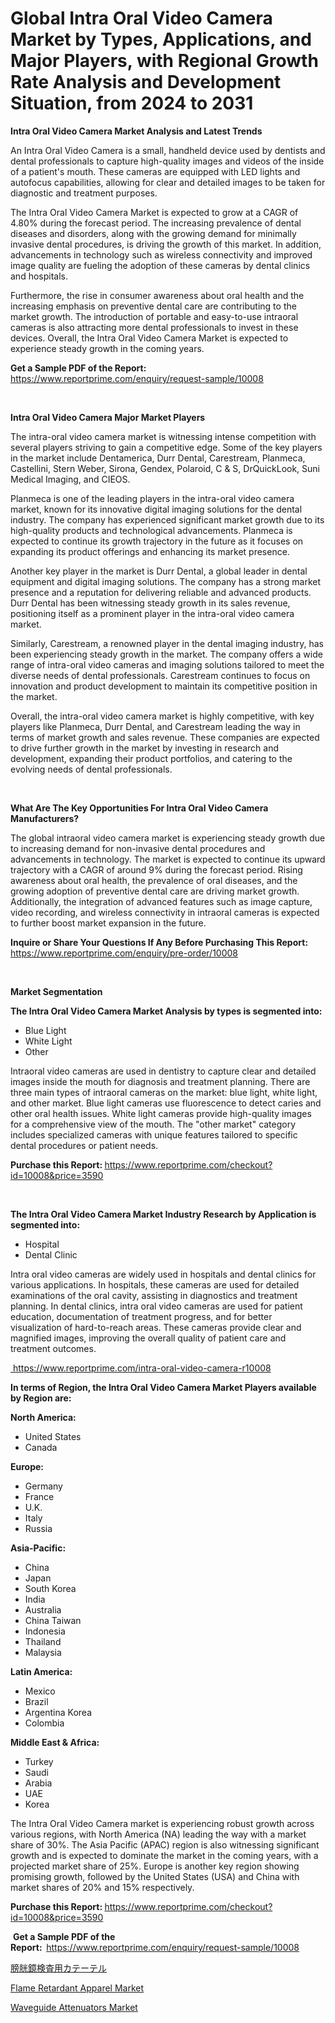 <p><h1>Global Intra Oral Video Camera Market by Types, Applications, and Major Players, with Regional Growth Rate Analysis and Development Situation, from 2024 to 2031</h1></p><p><strong>Intra Oral Video Camera Market Analysis and Latest Trends</strong></p>
<p><p>An Intra Oral Video Camera is a small, handheld device used by dentists and dental professionals to capture high-quality images and videos of the inside of a patient's mouth. These cameras are equipped with LED lights and autofocus capabilities, allowing for clear and detailed images to be taken for diagnostic and treatment purposes.</p><p>The Intra Oral Video Camera Market is expected to grow at a CAGR of 4.80% during the forecast period. The increasing prevalence of dental diseases and disorders, along with the growing demand for minimally invasive dental procedures, is driving the growth of this market. In addition, advancements in technology such as wireless connectivity and improved image quality are fueling the adoption of these cameras by dental clinics and hospitals.</p><p>Furthermore, the rise in consumer awareness about oral health and the increasing emphasis on preventive dental care are contributing to the market growth. The introduction of portable and easy-to-use intraoral cameras is also attracting more dental professionals to invest in these devices. Overall, the Intra Oral Video Camera Market is expected to experience steady growth in the coming years.</p></p>
<p><strong>Get a Sample PDF of the Report:&nbsp;</strong> <a href="https://www.reportprime.com/enquiry/request-sample/10008">https://www.reportprime.com/enquiry/request-sample/10008</a></p>
<p>&nbsp;</p>
<p><strong>Intra Oral Video Camera Major Market Players</strong></p>
<p><p>The intra-oral video camera market is witnessing intense competition with several players striving to gain a competitive edge. Some of the key players in the market include Dentamerica, Durr Dental, Carestream, Planmeca, Castellini, Stern Weber, Sirona, Gendex, Polaroid, C & S, DrQuickLook, Suni Medical Imaging, and CIEOS.</p><p>Planmeca is one of the leading players in the intra-oral video camera market, known for its innovative digital imaging solutions for the dental industry. The company has experienced significant market growth due to its high-quality products and technological advancements. Planmeca is expected to continue its growth trajectory in the future as it focuses on expanding its product offerings and enhancing its market presence.</p><p>Another key player in the market is Durr Dental, a global leader in dental equipment and digital imaging solutions. The company has a strong market presence and a reputation for delivering reliable and advanced products. Durr Dental has been witnessing steady growth in its sales revenue, positioning itself as a prominent player in the intra-oral video camera market.</p><p>Similarly, Carestream, a renowned player in the dental imaging industry, has been experiencing steady growth in the market. The company offers a wide range of intra-oral video cameras and imaging solutions tailored to meet the diverse needs of dental professionals. Carestream continues to focus on innovation and product development to maintain its competitive position in the market.</p><p>Overall, the intra-oral video camera market is highly competitive, with key players like Planmeca, Durr Dental, and Carestream leading the way in terms of market growth and sales revenue. These companies are expected to drive further growth in the market by investing in research and development, expanding their product portfolios, and catering to the evolving needs of dental professionals.</p></p>
<p>&nbsp;</p>
<p><strong>What Are The Key Opportunities For Intra Oral Video Camera Manufacturers?</strong></p>
<p><p>The global intraoral video camera market is experiencing steady growth due to increasing demand for non-invasive dental procedures and advancements in technology. The market is expected to continue its upward trajectory with a CAGR of around 9% during the forecast period. Rising awareness about oral health, the prevalence of oral diseases, and the growing adoption of preventive dental care are driving market growth. Additionally, the integration of advanced features such as image capture, video recording, and wireless connectivity in intraoral cameras is expected to further boost market expansion in the future.</p></p>
<p><strong>Inquire or Share Your Questions If Any Before Purchasing This Report:</strong> <a href="https://www.reportprime.com/enquiry/pre-order/10008">https://www.reportprime.com/enquiry/pre-order/10008</a></p>
<p>&nbsp;</p>
<p><strong>Market Segmentation</strong></p>
<p><strong>The Intra Oral Video Camera Market Analysis by types is segmented into:</strong></p>
<p><ul><li>Blue Light</li><li>White Light</li><li>Other</li></ul></p>
<p><p>Intraoral video cameras are used in dentistry to capture clear and detailed images inside the mouth for diagnosis and treatment planning. There are three main types of intraoral cameras on the market: blue light, white light, and other market. Blue light cameras use fluorescence to detect caries and other oral health issues. White light cameras provide high-quality images for a comprehensive view of the mouth. The "other market" category includes specialized cameras with unique features tailored to specific dental procedures or patient needs.</p></p>
<p><strong>Purchase this Report:&nbsp;</strong><a href="https://www.reportprime.com/checkout?id=10008&price=3590">https://www.reportprime.com/checkout?id=10008&price=3590</a></p>
<p>&nbsp;</p>
<p><strong>The Intra Oral Video Camera Market Industry Research by Application is segmented into:</strong></p>
<p><ul><li>Hospital</li><li>Dental Clinic</li></ul></p>
<p><p>Intra oral video cameras are widely used in hospitals and dental clinics for various applications. In hospitals, these cameras are used for detailed examinations of the oral cavity, assisting in diagnostics and treatment planning. In dental clinics, intra oral video cameras are used for patient education, documentation of treatment progress, and for better visualization of hard-to-reach areas. These cameras provide clear and magnified images, improving the overall quality of patient care and treatment outcomes.</p></p>
<p><a href="https://www.reportprime.com/intra-oral-video-camera-r10008">&nbsp;https://www.reportprime.com/intra-oral-video-camera-r10008</a></p>
<p><strong>In terms of Region, the Intra Oral Video Camera Market Players available by Region are:</strong></p>
<p>
    <p> <strong> North America: </strong>
        <ul>
            <li>United States</li>
            <li>Canada</li>
        </ul>
        </p> 
    <p> <strong> Europe: </strong>
        <ul>
            <li>Germany</li>
            <li>France</li>
            <li>U.K.</li>
            <li>Italy</li>
            <li>Russia</li>
        </ul>
        </p> 
    <p> <strong> Asia-Pacific: </strong>
        <ul>
            <li>China</li>
            <li>Japan</li>
            <li>South Korea</li>
            <li>India</li>
            <li>Australia</li>
            <li>China Taiwan</li>
            <li>Indonesia</li>
            <li>Thailand</li>
            <li>Malaysia</li>
        </ul>
        </p> 
    <p> <strong> Latin America: </strong>
        <ul>
            <li>Mexico</li>
            <li>Brazil</li>
            <li>Argentina Korea</li>
            <li>Colombia</li>
        </ul>
        </p> 
    <p> <strong> Middle East & Africa: </strong>
        <ul>
            <li>Turkey</li>
            <li>Saudi</li>
            <li>Arabia</li>
            <li>UAE</li>
            <li>Korea</li>
        </ul>
    </p>
    </p>
<p><p>The Intra Oral Video Camera market is experiencing robust growth across various regions, with North America (NA) leading the way with a market share of 30%. The Asia Pacific (APAC) region is also witnessing significant growth and is expected to dominate the market in the coming years, with a projected market share of 25%. Europe is another key region showing promising growth, followed by the United States (USA) and China with market shares of 20% and 15% respectively.</p></p>
<p><strong>Purchase this Report: </strong><a href="https://www.reportprime.com/checkout?id=10008&price=3590">https://www.reportprime.com/checkout?id=10008&price=3590</a></p>
<p>&nbsp;<strong>Get a Sample PDF of the Report:&nbsp;&nbsp;</strong><a href="https://www.reportprime.com/enquiry/request-sample/10008">https://www.reportprime.com/enquiry/request-sample/10008</a></p>
<p><strong></strong></p>
<p><p><a href="https://medium.com/@eugenethompson65/%E3%82%B7%E3%82%B9%E3%83%88%E3%83%A1%E3%83%88%E3%83%AA%E3%83%BC%E3%82%AB%E3%83%86%E3%83%BC%E3%83%86%E3%83%AB%E5%B8%82%E5%A0%B4%E8%A6%8F%E6%A8%A1-%E5%B8%82%E5%A0%B4%E5%B1%95%E6%9C%9B%E3%81%A8%E5%B8%82%E5%A0%B4%E4%BA%88%E6%B8%AC-2024%E5%B9%B4%E3%81%8B%E3%82%892031%E5%B9%B4-66155cda0935">膀胱鏡検査用カテーテル</a></p><p><a href="https://medium.com/@rebecca.smith5467/flame-retardant-apparel-market-analysis-and-sze-forecasted-for-period-from-2024-to-2031-aafc8d2a77af">Flame Retardant Apparel Market</a></p><p><a href="https://meowing-canidae-761.notion.site/Waveguide-Attenuators-Market-Research-Report-Its-History-and-Forecast-2024-to-2031-79e34e62ab02450a8bd1499971b2ad07">Waveguide Attenuators Market</a></p></p>